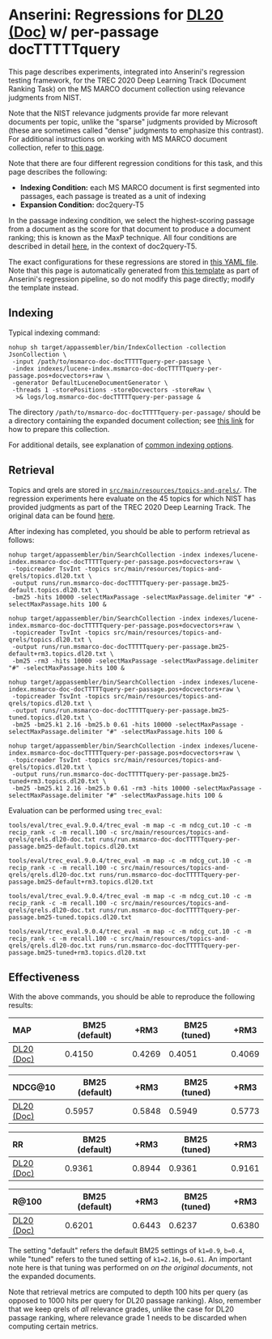 # Anserini: Regressions for [DL20 (Doc)](https://trec.nist.gov/data/deep2020.html) w/ per-passage docTTTTTquery

This page describes experiments, integrated into Anserini's regression testing framework, for the TREC 2020 Deep Learning Track (Document Ranking Task) on the MS MARCO document collection using relevance judgments from NIST.

Note that the NIST relevance judgments provide far more relevant documents per topic, unlike the "sparse" judgments provided by Microsoft (these are sometimes called "dense" judgments to emphasize this contrast).
For additional instructions on working with MS MARCO document collection, refer to [this page](experiments-msmarco-doc.md).

Note that there are four different regression conditions for this task, and this page describes the following:

+ **Indexing Condition:** each MS MARCO document is first segmented into passages, each passage is treated as a unit of indexing
+ **Expansion Condition:** doc2query-T5

In the passage indexing condition, we select the highest-scoring passage from a document as the score for that document to produce a document ranking; this is known as the MaxP technique.
All four conditions are described in detail [here](https://github.com/castorini/docTTTTTquery#reproducing-ms-marco-document-ranking-results-with-anserini), in the context of doc2query-T5.

The exact configurations for these regressions are stored in [this YAML file](../src/main/resources/regression/dl19-doc-docTTTTTquery-per-passage.yaml).
Note that this page is automatically generated from [this template](../src/main/resources/docgen/templates/dl19-doc-docTTTTTquery-per-passage.template) as part of Anserini's regression pipeline, so do not modify this page directly; modify the template instead.

## Indexing

Typical indexing command:

```
nohup sh target/appassembler/bin/IndexCollection -collection JsonCollection \
 -input /path/to/msmarco-doc-docTTTTTquery-per-passage \
 -index indexes/lucene-index.msmarco-doc-docTTTTTquery-per-passage.pos+docvectors+raw \
 -generator DefaultLuceneDocumentGenerator \
 -threads 1 -storePositions -storeDocvectors -storeRaw \
  >& logs/log.msmarco-doc-docTTTTTquery-per-passage &
```

The directory `/path/to/msmarco-doc-docTTTTTquery-per-passage/` should be a directory containing the expanded document collection; see [this link](https://github.com/castorini/docTTTTTquery#reproducing-ms-marco-document-ranking-results-with-anserini) for how to prepare this collection.

For additional details, see explanation of [common indexing options](common-indexing-options.md).

## Retrieval

Topics and qrels are stored in [`src/main/resources/topics-and-qrels/`](../src/main/resources/topics-and-qrels/).
The regression experiments here evaluate on the 45 topics for which NIST has provided judgments as part of the TREC 2020 Deep Learning Track.
The original data can be found [here](https://trec.nist.gov/data/deep2020.html).

After indexing has completed, you should be able to perform retrieval as follows:

```
nohup target/appassembler/bin/SearchCollection -index indexes/lucene-index.msmarco-doc-docTTTTTquery-per-passage.pos+docvectors+raw \
 -topicreader TsvInt -topics src/main/resources/topics-and-qrels/topics.dl20.txt \
 -output runs/run.msmarco-doc-docTTTTTquery-per-passage.bm25-default.topics.dl20.txt \
 -bm25 -hits 10000 -selectMaxPassage -selectMaxPassage.delimiter "#" -selectMaxPassage.hits 100 &

nohup target/appassembler/bin/SearchCollection -index indexes/lucene-index.msmarco-doc-docTTTTTquery-per-passage.pos+docvectors+raw \
 -topicreader TsvInt -topics src/main/resources/topics-and-qrels/topics.dl20.txt \
 -output runs/run.msmarco-doc-docTTTTTquery-per-passage.bm25-default+rm3.topics.dl20.txt \
 -bm25 -rm3 -hits 10000 -selectMaxPassage -selectMaxPassage.delimiter "#" -selectMaxPassage.hits 100 &

nohup target/appassembler/bin/SearchCollection -index indexes/lucene-index.msmarco-doc-docTTTTTquery-per-passage.pos+docvectors+raw \
 -topicreader TsvInt -topics src/main/resources/topics-and-qrels/topics.dl20.txt \
 -output runs/run.msmarco-doc-docTTTTTquery-per-passage.bm25-tuned.topics.dl20.txt \
 -bm25 -bm25.k1 2.16 -bm25.b 0.61 -hits 10000 -selectMaxPassage -selectMaxPassage.delimiter "#" -selectMaxPassage.hits 100 &

nohup target/appassembler/bin/SearchCollection -index indexes/lucene-index.msmarco-doc-docTTTTTquery-per-passage.pos+docvectors+raw \
 -topicreader TsvInt -topics src/main/resources/topics-and-qrels/topics.dl20.txt \
 -output runs/run.msmarco-doc-docTTTTTquery-per-passage.bm25-tuned+rm3.topics.dl20.txt \
 -bm25 -bm25.k1 2.16 -bm25.b 0.61 -rm3 -hits 10000 -selectMaxPassage -selectMaxPassage.delimiter "#" -selectMaxPassage.hits 100 &
```

Evaluation can be performed using `trec_eval`:

```
tools/eval/trec_eval.9.0.4/trec_eval -m map -c -m ndcg_cut.10 -c -m recip_rank -c -m recall.100 -c src/main/resources/topics-and-qrels/qrels.dl20-doc.txt runs/run.msmarco-doc-docTTTTTquery-per-passage.bm25-default.topics.dl20.txt

tools/eval/trec_eval.9.0.4/trec_eval -m map -c -m ndcg_cut.10 -c -m recip_rank -c -m recall.100 -c src/main/resources/topics-and-qrels/qrels.dl20-doc.txt runs/run.msmarco-doc-docTTTTTquery-per-passage.bm25-default+rm3.topics.dl20.txt

tools/eval/trec_eval.9.0.4/trec_eval -m map -c -m ndcg_cut.10 -c -m recip_rank -c -m recall.100 -c src/main/resources/topics-and-qrels/qrels.dl20-doc.txt runs/run.msmarco-doc-docTTTTTquery-per-passage.bm25-tuned.topics.dl20.txt

tools/eval/trec_eval.9.0.4/trec_eval -m map -c -m ndcg_cut.10 -c -m recip_rank -c -m recall.100 -c src/main/resources/topics-and-qrels/qrels.dl20-doc.txt runs/run.msmarco-doc-docTTTTTquery-per-passage.bm25-tuned+rm3.topics.dl20.txt
```

## Effectiveness

With the above commands, you should be able to reproduce the following results:

MAP                                     | BM25 (default)| +RM3      | BM25 (tuned)| +RM3      |
:---------------------------------------|-----------|-----------|-----------|-----------|
[DL20 (Doc)](https://trec.nist.gov/data/deep2020.html)| 0.4150    | 0.4269    | 0.4051    | 0.4069    |


NDCG@10                                 | BM25 (default)| +RM3      | BM25 (tuned)| +RM3      |
:---------------------------------------|-----------|-----------|-----------|-----------|
[DL20 (Doc)](https://trec.nist.gov/data/deep2020.html)| 0.5957    | 0.5848    | 0.5949    | 0.5773    |


RR                                      | BM25 (default)| +RM3      | BM25 (tuned)| +RM3      |
:---------------------------------------|-----------|-----------|-----------|-----------|
[DL20 (Doc)](https://trec.nist.gov/data/deep2020.html)| 0.9361    | 0.8944    | 0.9361    | 0.9161    |


R@100                                   | BM25 (default)| +RM3      | BM25 (tuned)| +RM3      |
:---------------------------------------|-----------|-----------|-----------|-----------|
[DL20 (Doc)](https://trec.nist.gov/data/deep2020.html)| 0.6201    | 0.6443    | 0.6237    | 0.6380    |

The setting "default" refers the default BM25 settings of `k1=0.9`, `b=0.4`, while "tuned" refers to the tuned setting of `k1=2.16`, `b=0.61`.
An important note here is that tuning was performed on _on the original documents_, not the expanded documents.

Note that retrieval metrics are computed to depth 100 hits per query (as opposed to 1000 hits per query for DL20 passage ranking).
Also, remember that we keep qrels of _all_ relevance grades, unlike the case for DL20 passage ranking, where relevance grade 1 needs to be discarded when computing certain metrics.

